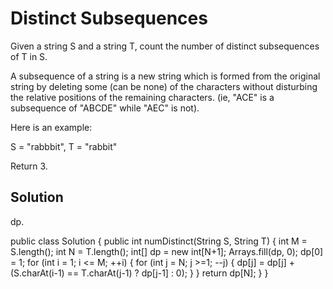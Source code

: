 # Distinct Subsequences

Given a string S and a string T, count the number of distinct subsequences of T in S.

A subsequence of a string is a new string which is formed from the original string by deleting some (can be none) of the characters without disturbing the relative positions of the remaining characters. (ie, "ACE" is a subsequence of "ABCDE" while "AEC" is not).

Here is an example:

S = "rabbbit", T = "rabbit"

Return 3.

## Solution

dp.

public class Solution {
    public int numDistinct(String S, String T) {
        int M = S.length();
        int N = T.length();
        int[] dp = new int[N+1];
        Arrays.fill(dp, 0);
        dp[0] = 1;
        for (int i = 1; i <= M; ++i) {
            for (int j = N; j >=1; --j) {
                dp[j] = dp[j] + (S.charAt(i-1) == T.charAt(j-1) ? dp[j-1] : 0);
            }
        }
        return dp[N];
    }
}